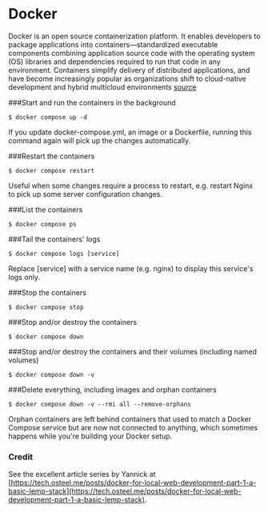 # Docker
Docker is an open source containerization platform. It enables developers to package applications into containers—standardized executable components combining application source code with the operating system (OS) libraries and dependencies required to run that code in any environment. Containers simplify delivery of distributed applications, and have become increasingly popular as organizations shift to cloud-native development and hybrid multicloud environments [source](https://www.ibm.com/cloud/learn/docker)

###Start and run the containers in the background
```
$ docker compose up -d
```
If you update docker-compose.yml, an image or a Dockerfile, running this command again will pick up the changes automatically.

###Restart the containers
```
$ docker compose restart
```
Useful when some changes require a process to restart, e.g. restart Nginx to pick up some server configuration changes.

###List the containers
```
$ docker compose ps
```

###Tail the containers' logs
```
$ docker compose logs [service]
```
Replace [service] with a service name (e.g. nginx) to display this service's logs only.

###Stop the containers
```
$ docker compose stop
```

###Stop and/or destroy the containers
```
$ docker compose down
```

###Stop and/or destroy the containers and their volumes (including named volumes)
```
$ docker compose down -v
```

###Delete everything, including images and orphan containers
```
$ docker compose down -v --rmi all --remove-orphans
```
Orphan containers are left behind containers that used to match a Docker Compose service but are now not connected to anything, which sometimes happens while you're building your Docker setup.

### Credit
See the excellent article series by Yannick at [https://tech.osteel.me/posts/docker-for-local-web-development-part-1-a-basic-lemp-stack](https://tech.osteel.me/posts/docker-for-local-web-development-part-1-a-basic-lemp-stack).

